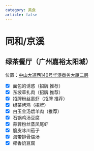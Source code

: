 ```yaml
---
category: 美食
article: false
---
```


# 同和/京溪

## 绿茶餐厅（广州嘉裕太阳城） <Badge text="常来" type="tip" />

<span class="icon iconfont icon-locate"></span> 位置：<a href="https://ditu.amap.com/place/B0FFJ5LK6U" target="_blank">中山大道西140号华港商务大厦二层</a>

- [x] 面包的诱惑（招牌 推荐）
- [x] 东坡草扎肉（招牌 推荐）
- [x] 招牌粉丝裹虾（招牌 推荐）
- [x] 绿茶烤鸡（招牌）
- [x] 白玉金汤煨羊肉（推荐）
- [x] 石锅鸡汤豆腐
- [x] 蒜蓉粉丝蒸凤尾虾
- [x] 脆皮冰川茄子
- [x] 海带排骨煨汤
- [x] 椰香奶豆腐